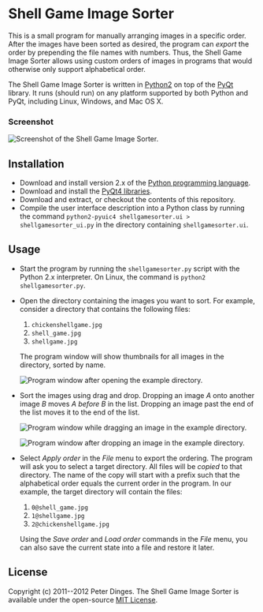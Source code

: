 Shell Game Image Sorter
=======================

This is a small program for manually arranging images in a specific
order.  After the images have been sorted as desired, the program can
*export* the order by prepending the file names with numbers.  Thus,
the Shell Game Image Sorter allows using custom orders of images in
programs that would otherwise only support alphabetical order.

The Shell Game Image Sorter is written in [Python2][python] on top of
the [PyQt][pyqt] library.  It runs (should run) on any platform
supported by both Python and PyQt, including Linux, Windows, and Mac
OS X.

### Screenshot

![Screenshot of the Shell Game Image Sorter.](https://raw.github.com/pdinges/shellgame-image-sorter/master/doc/unsorted.png)


Installation
------------

* Download and install version 2.x of the
  [Python programming language][python-dl].
* Download and install the [PyQt4 libraries][pyqt-dl].
* Download and extract, or checkout the contents of this repository.
* Compile the user interface description into a Python class by
  running the command `python2-pyuic4 shellgamesorter.ui >
  shellgamesorter_ui.py` in the directory containing
  `shellgamesorter.ui`.


Usage
-----

* Start the program by running the `shellgamesorter.py` script with
  the Python 2.x interpreter.  On Linux, the command is `python2
  shellgamesorter.py`.
* Open the directory containing the images you want to sort.  For
  example, consider a directory that contains the following files:
  1. `chickenshellgame.jpg`
  2. `shell_game.jpg`
  3. `shellgame.jpg`

  The program window will show thumbnails for all images in the
  directory, sorted by name.
  
  ![Program window after opening the example directory.](https://raw.github.com/pdinges/shellgame-image-sorter/master/doc/unsorted.png)
* Sort the images using drag and drop.  Dropping an image *A* onto
  another image *B* moves *A before B* in the list.  Dropping an image
  past the end of the list moves it to the end of the list.

  ![Program window while dragging an image in the example directory.](https://raw.github.com/pdinges/shellgame-image-sorter/master/doc/unsorted_drag.png)

  ![Program window after dropping an image in the example directory.](https://raw.github.com/pdinges/shellgame-image-sorter/master/doc/unsorted_drop.png)
* Select *Apply order* in the *File* menu to export the ordering.  The
  program will ask you to select a target directory.  All files will
  be *copied* to that directory.  The name of the copy will start with
  a prefix such that the alphabetical order equals the current order
  in the program.  In our example, the target directory will contain
  the files:
  1. `0@shell_game.jpg`
  2. `1@shellgame.jpg`
  3. `2@chickenshellgame.jpg`

  Using the *Save order* and *Load order* commands in the *File* menu,
  you can also save the current state into a file and restore it
  later.


License
-------

Copyright (c) 2011--2012 Peter Dinges.  The Shell Game Image Sorter is
available under the open-source [MIT License][mit-license].



[mit-license]: http://opensource.org/licenses/mit-license.php
[pyqt]: http://www.riverbankcomputing.com/software/pyqt/intro "Python bindings for the Qt toolkit."
[pyqt-dl]: http://www.riverbankcomputing.com/software/pyqt/download "Download PyQt4"
[python]: http://python.org "Python programming language"
[python-dl]: http://python.org/download/ "Download Python"
